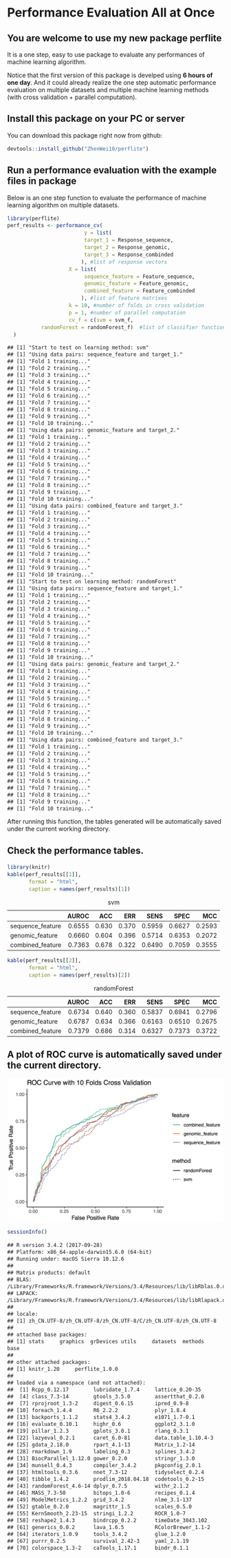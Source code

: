 Performance Evaluation All at Once
================

You are welcome to use my new package perflite
----------------------------------------------

It is a one step, easy to use package to evaluate any performances of machine learning algorithm.

Notice that the first version of this package is develped using **6 hours of one day**. And it could already realize the one step automatic performance evaluation on multiple datasets and multiple machine learning methods (with cross validation + parallel computation).

Install this package on your PC or server
-----------------------------------------

You can download this package right now from github:

``` r
devtools::install_github("ZhenWei10/perflite")
```

Run a performance evaluation with the example files in package
--------------------------------------------------------------

Below is an one step function to evaluate the performance of machine learning algorithm on multiple datasets.

``` r
library(perflite)
perf_results <- performance_cv(
                         y = list(
                         target_1 = Response_sequence,
                         target_2 = Response_genomic,
                         target_3 = Response_combinded
                        ), #list of response vectors
                    X = list(
                         sequence_feature = Feature_sequence,
                         genomic_feature = Feature_genomic,
                         combined_feature = Feature_combinded
                        ), #list of feature matrixes
                    k = 10, #number of folds in cross validation
                    p = 1, #number of parallel computation
                    cv_f = c(svm = svm_f,
           randomForest = randomForest_f)  #list of classifier functions.
  )
```

    ## [1] "Start to test on learning method: svm"
    ## [1] "Using data pairs: sequence_feature and target_1."
    ## [1] "Fold 1 training..."
    ## [1] "Fold 2 training..."
    ## [1] "Fold 3 training..."
    ## [1] "Fold 4 training..."
    ## [1] "Fold 5 training..."
    ## [1] "Fold 6 training..."
    ## [1] "Fold 7 training..."
    ## [1] "Fold 8 training..."
    ## [1] "Fold 9 training..."
    ## [1] "Fold 10 training..."
    ## [1] "Using data pairs: genomic_feature and target_2."
    ## [1] "Fold 1 training..."
    ## [1] "Fold 2 training..."
    ## [1] "Fold 3 training..."
    ## [1] "Fold 4 training..."
    ## [1] "Fold 5 training..."
    ## [1] "Fold 6 training..."
    ## [1] "Fold 7 training..."
    ## [1] "Fold 8 training..."
    ## [1] "Fold 9 training..."
    ## [1] "Fold 10 training..."
    ## [1] "Using data pairs: combined_feature and target_3."
    ## [1] "Fold 1 training..."
    ## [1] "Fold 2 training..."
    ## [1] "Fold 3 training..."
    ## [1] "Fold 4 training..."
    ## [1] "Fold 5 training..."
    ## [1] "Fold 6 training..."
    ## [1] "Fold 7 training..."
    ## [1] "Fold 8 training..."
    ## [1] "Fold 9 training..."
    ## [1] "Fold 10 training..."
    ## [1] "Start to test on learning method: randomForest"
    ## [1] "Using data pairs: sequence_feature and target_1."
    ## [1] "Fold 1 training..."
    ## [1] "Fold 2 training..."
    ## [1] "Fold 3 training..."
    ## [1] "Fold 4 training..."
    ## [1] "Fold 5 training..."
    ## [1] "Fold 6 training..."
    ## [1] "Fold 7 training..."
    ## [1] "Fold 8 training..."
    ## [1] "Fold 9 training..."
    ## [1] "Fold 10 training..."
    ## [1] "Using data pairs: genomic_feature and target_2."
    ## [1] "Fold 1 training..."
    ## [1] "Fold 2 training..."
    ## [1] "Fold 3 training..."
    ## [1] "Fold 4 training..."
    ## [1] "Fold 5 training..."
    ## [1] "Fold 6 training..."
    ## [1] "Fold 7 training..."
    ## [1] "Fold 8 training..."
    ## [1] "Fold 9 training..."
    ## [1] "Fold 10 training..."
    ## [1] "Using data pairs: combined_feature and target_3."
    ## [1] "Fold 1 training..."
    ## [1] "Fold 2 training..."
    ## [1] "Fold 3 training..."
    ## [1] "Fold 4 training..."
    ## [1] "Fold 5 training..."
    ## [1] "Fold 6 training..."
    ## [1] "Fold 7 training..."
    ## [1] "Fold 8 training..."
    ## [1] "Fold 9 training..."
    ## [1] "Fold 10 training..."

After running this function, the tables generated will be automatically saved under the current working directory.

Check the performance tables.
-----------------------------

``` r
library(knitr)
kable(perf_results[[1]],
       format = "html", 
       caption = names(perf_results)[1]) 
```

<table>
<caption>
svm
</caption>
<thead>
<tr>
<th style="text-align:left;">
</th>
<th style="text-align:right;">
AUROC
</th>
<th style="text-align:right;">
ACC
</th>
<th style="text-align:right;">
ERR
</th>
<th style="text-align:right;">
SENS
</th>
<th style="text-align:right;">
SPEC
</th>
<th style="text-align:right;">
MCC
</th>
</tr>
</thead>
<tbody>
<tr>
<td style="text-align:left;">
sequence_feature
</td>
<td style="text-align:right;">
0.6555
</td>
<td style="text-align:right;">
0.630
</td>
<td style="text-align:right;">
0.370
</td>
<td style="text-align:right;">
0.5959
</td>
<td style="text-align:right;">
0.6627
</td>
<td style="text-align:right;">
0.2593
</td>
</tr>
<tr>
<td style="text-align:left;">
genomic_feature
</td>
<td style="text-align:right;">
0.6660
</td>
<td style="text-align:right;">
0.604
</td>
<td style="text-align:right;">
0.396
</td>
<td style="text-align:right;">
0.5714
</td>
<td style="text-align:right;">
0.6353
</td>
<td style="text-align:right;">
0.2072
</td>
</tr>
<tr>
<td style="text-align:left;">
combined_feature
</td>
<td style="text-align:right;">
0.7363
</td>
<td style="text-align:right;">
0.678
</td>
<td style="text-align:right;">
0.322
</td>
<td style="text-align:right;">
0.6490
</td>
<td style="text-align:right;">
0.7059
</td>
<td style="text-align:right;">
0.3555
</td>
</tr>
</tbody>
</table>


``` r
kable(perf_results[[2]],
       format = "html", 
       caption = names(perf_results)[2]) 
```

<table>
<caption>
randomForest
</caption>
<thead>
<tr>
<th style="text-align:left;">
</th>
<th style="text-align:right;">
AUROC
</th>
<th style="text-align:right;">
ACC
</th>
<th style="text-align:right;">
ERR
</th>
<th style="text-align:right;">
SENS
</th>
<th style="text-align:right;">
SPEC
</th>
<th style="text-align:right;">
MCC
</th>
</tr>
</thead>
<tbody>
<tr>
<td style="text-align:left;">
sequence_feature
</td>
<td style="text-align:right;">
0.6734
</td>
<td style="text-align:right;">
0.640
</td>
<td style="text-align:right;">
0.360
</td>
<td style="text-align:right;">
0.5837
</td>
<td style="text-align:right;">
0.6941
</td>
<td style="text-align:right;">
0.2796
</td>
</tr>
<tr>
<td style="text-align:left;">
genomic_feature
</td>
<td style="text-align:right;">
0.6787
</td>
<td style="text-align:right;">
0.634
</td>
<td style="text-align:right;">
0.366
</td>
<td style="text-align:right;">
0.6163
</td>
<td style="text-align:right;">
0.6510
</td>
<td style="text-align:right;">
0.2675
</td>
</tr>
<tr>
<td style="text-align:left;">
combined_feature
</td>
<td style="text-align:right;">
0.7379
</td>
<td style="text-align:right;">
0.686
</td>
<td style="text-align:right;">
0.314
</td>
<td style="text-align:right;">
0.6327
</td>
<td style="text-align:right;">
0.7373
</td>
<td style="text-align:right;">
0.3722
</td>
</tr>
</tbody>
</table>


A plot of ROC curve is automatically saved under the current directory.
-----------------------------------------------------------------------

<img src="README_files/figure-markdown_github/ROC_cv.png" style="display: block; margin: auto;" />

``` r
sessionInfo()
```

    ## R version 3.4.2 (2017-09-28)
    ## Platform: x86_64-apple-darwin15.6.0 (64-bit)
    ## Running under: macOS Sierra 10.12.6
    ## 
    ## Matrix products: default
    ## BLAS: /Library/Frameworks/R.framework/Versions/3.4/Resources/lib/libRblas.0.dylib
    ## LAPACK: /Library/Frameworks/R.framework/Versions/3.4/Resources/lib/libRlapack.dylib
    ## 
    ## locale:
    ## [1] zh_CN.UTF-8/zh_CN.UTF-8/zh_CN.UTF-8/C/zh_CN.UTF-8/zh_CN.UTF-8
    ## 
    ## attached base packages:
    ## [1] stats     graphics  grDevices utils     datasets  methods   base     
    ## 
    ## other attached packages:
    ## [1] knitr_1.20     perflite_1.0.0
    ## 
    ## loaded via a namespace (and not attached):
    ##  [1] Rcpp_0.12.17        lubridate_1.7.4     lattice_0.20-35    
    ##  [4] class_7.3-14        gtools_3.5.0        assertthat_0.2.0   
    ##  [7] rprojroot_1.3-2     digest_0.6.15       ipred_0.9-8        
    ## [10] foreach_1.4.4       R6_2.2.2            plyr_1.8.4         
    ## [13] backports_1.1.2     stats4_3.4.2        e1071_1.7-0.1      
    ## [16] evaluate_0.10.1     highr_0.6           ggplot2_3.1.0      
    ## [19] pillar_1.2.3        gplots_3.0.1        rlang_0.3.1        
    ## [22] lazyeval_0.2.1      caret_6.0-81        data.table_1.10.4-3
    ## [25] gdata_2.18.0        rpart_4.1-13        Matrix_1.2-14      
    ## [28] rmarkdown_1.9       labeling_0.3        splines_3.4.2      
    ## [31] BiocParallel_1.12.0 gower_0.2.0         stringr_1.3.0      
    ## [34] munsell_0.4.3       compiler_3.4.2      pkgconfig_2.0.1    
    ## [37] htmltools_0.3.6     nnet_7.3-12         tidyselect_0.2.4   
    ## [40] tibble_1.4.2        prodlim_2018.04.18  codetools_0.2-15   
    ## [43] randomForest_4.6-14 dplyr_0.7.5         withr_2.1.2        
    ## [46] MASS_7.3-50         bitops_1.0-6        recipes_0.1.4      
    ## [49] ModelMetrics_1.2.2  grid_3.4.2          nlme_3.1-137       
    ## [52] gtable_0.2.0        magrittr_1.5        scales_0.5.0       
    ## [55] KernSmooth_2.23-15  stringi_1.2.2       ROCR_1.0-7         
    ## [58] reshape2_1.4.3      bindrcpp_0.2.2      timeDate_3043.102  
    ## [61] generics_0.0.2      lava_1.6.5          RColorBrewer_1.1-2 
    ## [64] iterators_1.0.9     tools_3.4.2         glue_1.2.0         
    ## [67] purrr_0.2.5         survival_2.42-3     yaml_2.1.19        
    ## [70] colorspace_1.3-2    caTools_1.17.1      bindr_0.1.1
